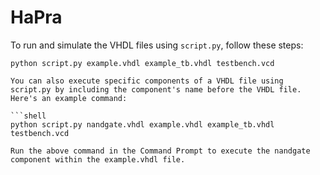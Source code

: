 # HaPra

To run and simulate the VHDL files using `script.py`, follow these steps:

   ```shell
   python script.py example.vhdl example_tb.vhdl testbench.vcd

You can also execute specific components of a VHDL file using script.py by including the component's name before the VHDL file. Here's an example command:

```shell
   python script.py nandgate.vhdl example.vhdl example_tb.vhdl testbench.vcd

Run the above command in the Command Prompt to execute the nandgate component within the example.vhdl file.
